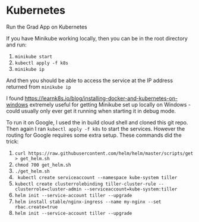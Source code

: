 # Kubernetes
Run the Grad App on Kubernetes

If you have Minikube working locally, then you can be in the root directory and run:

1.  `minikube start`
1.  `kubectl apply -f k8s`
1.  `minikube ip`

And then you should be able to access the service at the IP address returned from `minikube ip`


I found https://learnk8s.io/blog/installing-docker-and-kubernetes-on-windows extremely useful for getting Minikube set up locally on Windows - could usually only ever get it running when starting it in debug mode.

To run it on Google, I used the in build cloud shell and cloned this git repo. Then again I ran `kubectl apply -f k8s` to start the services. However the routing for Google requires some extra setup. These commands did the trick:

1. `curl https://raw.githubusercontent.com/helm/helm/master/scripts/get > get_helm.sh`
1. `chmod 700 get_helm.sh`
1. `./get_helm.sh`
1. ` kubectl create serviceaccount --namespace kube-system tiller`
1. `kubectl create clusterrolebinding tiller-cluster-rule --clusterrole=cluster-admin --serviceaccount=kube-system:tiller`
1. `helm init --service-account tiller --upgrade`
1.  `helm install stable/nginx-ingress --name my-nginx --set rbac.create=true`
1.  `helm init --service-account tiller --upgrade`
